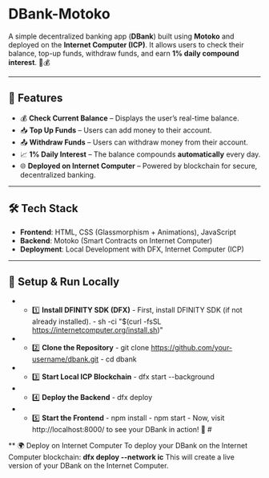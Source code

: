 # **DBank-Motoko**  

A simple decentralized banking app (**DBank**) built using **Motoko** and deployed on the **Internet Computer (ICP)**. It allows users to check their balance, top-up funds, withdraw funds, and earn **1% daily compound interest**. 🚀💰  

---

## 🚀 **Features**  

- 💰 **Check Current Balance** – Displays the user’s real-time balance.  
- 📥 **Top Up Funds** – Users can add money to their account.  
- 📤 **Withdraw Funds** – Users can withdraw money from their account.  
- 📈 **1% Daily Interest** – The balance compounds **automatically** every day.  
- 🌐 **Deployed on Internet Computer** – Powered by blockchain for secure, decentralized banking.  

---

## 🛠 **Tech Stack**  

- **Frontend**: HTML, CSS (Glassmorphism + Animations), JavaScript  
- **Backend**: Motoko (Smart Contracts on Internet Computer)  
- **Deployment**: Local Development with DFX, Internet Computer (ICP)  

---

## 🔧 Setup & Run Locally  
   - - 1️⃣ **Install DFINITY SDK (DFX)** - First, install DFINITY SDK (if not already installed). - sh -ci "$(curl -fsSL     https://internetcomputer.org/install.sh)"
   - - 2️⃣ **Clone the Repository** - git clone https://github.com/your-username/dbank.git - cd dbank
   - - 3️⃣ **Start Local ICP Blockchain** - dfx start --background
   - - 4️⃣ **Deploy the Backend** - dfx deploy
   - - 5️⃣ **Start the Frontend** - npm install - npm start - Now, visit http://localhost:8000/ to see your DBank in action! 🎉  #
     
** 🌍 Deploy on Internet Computer  To deploy your DBank on the Internet Computer blockchain:  **dfx deploy --network ic** This will create a live version of your DBank on the Internet Computer.
